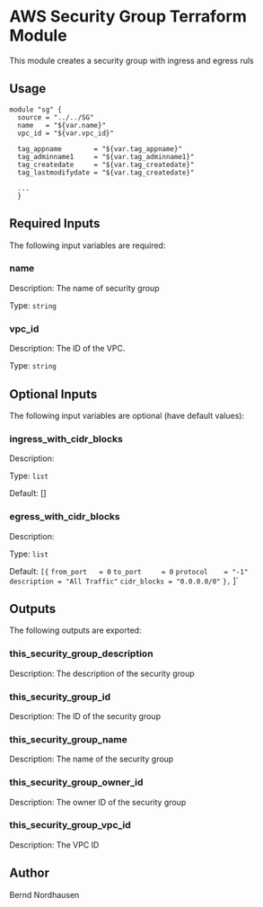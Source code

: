 # AWS Security Group Terraform Module

This module creates a security group with ingress and egress ruls

## Usage

```hcl
module "sg" {
  source = "../../SG"
  name   = "${var.name}"
  vpc_id = "${var.vpc_id}"

  tag_appname        = "${var.tag_appname}"
  tag_adminname1     = "${var.tag_adminname1}"
  tag_createdate     = "${var.tag_createdate}"
  tag_lastmodifydate = "${var.tag_createdate}"
  
  ...
  }
```

## Required Inputs

The following input variables are required:

### name

Description: The name of security group

Type: `string`

### vpc_id

Description: The ID of the VPC.

Type: `string`

## Optional Inputs

The following input variables are optional (have default values):

### ingress_with_cidr_blocks 

Description: 

Type: `list`

Default: []

### egress_with_cidr_blocks

Description: 

Type: `list`

Default: 
`[{`
      `from_port   = 0`
      `to_port     = 0`
      `protocol    = "-1"`
      `description = "All Traffic"`
      `cidr_blocks = "0.0.0.0/0"`
    `},`
  ]`

## Outputs

The following outputs are exported:

### this_security_group_description

Description: The description of the security group

### this_security_group_id

Description: The ID of the security group

### this_security_group_name

Description: The name of the security group

### this_security_group_owner_id

Description: The owner ID of the security group

### this_security_group_vpc_id

Description: The VPC ID




## Author

Bernd Nordhausen